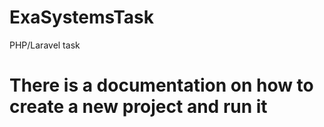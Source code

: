 # ExaSystemsTask
PHP/Laravel task

# There is a documentation on how to create a new project and run it 
